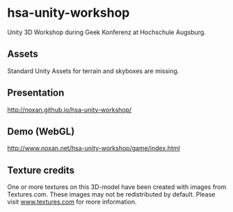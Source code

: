 # hsa-unity-workshop

Unity 3D Workshop during Geek Konferenz at Hochschule Augsburg.

## Assets

Standard Unity Assets for terrain and skyboxes are missing.

## Presentation

http://noxan.github.io/hsa-unity-workshop/

## Demo (WebGL)

http://www.noxan.net/hsa-unity-workshop/game/index.html

## Texture credits

One or more textures on this 3D-model have been created with images from Textures.com. These images may not be redistributed by default. Please visit www.textures.com for more information.
